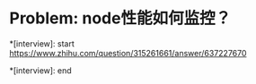 # Problem: node性能如何监控？

*[interview]: start
https://www.zhihu.com/question/315261661/answer/637227670


*[interview]: end
